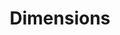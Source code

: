---
layout: default
bigquery: https://console.cloud.google.com/bigquery?p=covid-19-dimensions-ai&page=table&d=data&t=publications
contributors: Digital Science, https://www.digital-science.com/
cost: Free for personal, non-commercial use.
description: Dimensions contains more than 100 million publications, ranging from
  articles published in scholarly journals, books and book chapters, to preprints
  and conference proceedings. All publications are contextualized with linked data
  sets, funding, publications, patents, clinical trials, and policy documents. You
  can also view associated categories, funders, institutions, and researcher profiles.
documentation: https://docs.dimensions.ai/bigquery/index.html
last_edit: 04/11/2022, 04:54:16
location: https://www.dimensions.ai/products/free/
maintained_by: Digital Science, https://www.digital-science.com/
schema_fields:
- expiration_year
- category_for
- funding_cad
- date_inserted
- phase
- filing_year
- research_orgs
- description
- jurisdiction
- citations_count
- title
- altmetrics
- resulting_publication_doi
- doi
- external_ids
- citations
- active_years
- funding_gbp
- kind
- funding_chf
- interventions
- license
- acronyms
- authors
- current_assignee_countries
- date
- original_assignee_orgs
- category_uoa
- funding_eur
- parent_id
- labels
- mesh_headings
- original_abstract
- research_org_country_names
- resulting_publication_ids
- funding_amount
- relationships
- research_org_countries
- associated_publication_pmid
- clinical_trial_ids
- original_assignee_countries
- category_icrp_ct
- linkout
- priority_date
- filing_date
- category_rcdc
- pages
- date_print
- research_org_city_names
- publication_ids
- cpc
- category_sdg
- name
- funding_aud
- inventor_names
- pmid
- eisbn
- granted_year
- established
- funder_org
- journal_lists
- acronym
- funding_usd
- research_org_cities
- abstract
- arxiv_id
- journal
- end_year
- repository_name
- status
- pmcid
- patent_ids
- mesh_terms
- category_hra
- publisher
- subtitles
- concepts
- wikipedia_url
- book_title
- associated_publication_arxiv_id
- language
- cited_by_ids
- acknowledgements
- funding_nzd
- citation_string
- category_hrcs_hc
- open_access_categories_v2
- links
- end_date
- investigators
- date_imported_gbq
- associated_publication_doi
- source_id
- categories
- priority_year
- repository_url
- conference
- category_hrcs_rac
- original_title
- address
- gender
- types
- funder_org_state_codes
- assignee_orgs
- isbn
- funding_cny
- granted_date
- legal_status
- category_icrp_cso
- funding_currency
- issue
- date_online
- publication_year
- family_count
- metrics
- reference_ids
- book_series_title
- embargo_date
- grant_number
- category_bra
- brief_title
- editors
- id
- volume
- funder_org_cities
- aliases
- expiration_date
- funder_org_countries
- created_date
- current_assignee_orgs
- funder_countries
- open_access_categories
- original_assignee
- researcher_ids
- conditions
- assignee_countries
- start_year
- application_number
- associated_publication_id
- year
- funder_orgs
- family_id
- funder_org_acronyms
- date_modified
- ipcr
- current_assignee
- foa_number
- legal_events
- registry
- start_date
- filing_status
- funding_details
- associated_grant_ids
- funding_jpy
- family_members_ids
- research_org_state_codes
- research_org_state_names
- email_address
- repository_id
- organisation_details
- supporting_grant_ids
- type
- proceedings_title
- publication_date
- date_normal
shortname: dimensions
tags:
- scholarly literature
- patents
- funding
- clinical trials
- academic profiles
terms_of_use: 'Use of both the Dimensions COVID-19 dataset and full Dimensions dataset
  are subject to the Dimensions Terms of use: https://www.dimensions.ai/policies-terms-legal '
title: Dimensions
uuid: dcff88bd-fe6b-4fdb-8159-809bf9d7bc1c
---
